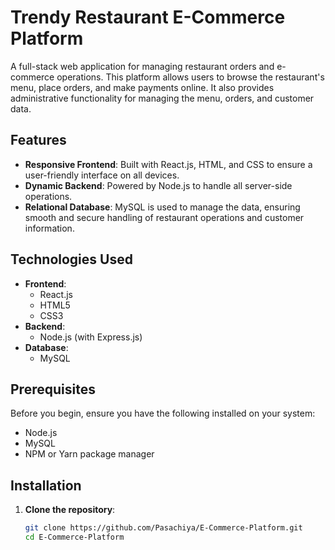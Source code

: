 # Trendy Restaurant E-Commerce Platform

A full-stack web application for managing restaurant orders and e-commerce operations. This platform allows users to browse the restaurant's menu, place orders, and make payments online. It also provides administrative functionality for managing the menu, orders, and customer data.

## Features

- **Responsive Frontend**: Built with React.js, HTML, and CSS to ensure a user-friendly interface on all devices.
- **Dynamic Backend**: Powered by Node.js to handle all server-side operations.
- **Relational Database**: MySQL is used to manage the data, ensuring smooth and secure handling of restaurant operations and customer information.

## Technologies Used

- **Frontend**: 
  - React.js
  - HTML5
  - CSS3
- **Backend**: 
  - Node.js (with Express.js)
- **Database**: 
  - MySQL


## Prerequisites

Before you begin, ensure you have the following installed on your system:

- Node.js
- MySQL
- NPM or Yarn package manager

## Installation

1. **Clone the repository**:
   ```bash
   git clone https://github.com/Pasachiya/E-Commerce-Platform.git
   cd E-Commerce-Platform
